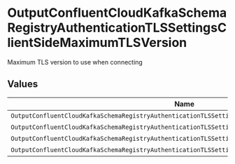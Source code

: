 # OutputConfluentCloudKafkaSchemaRegistryAuthenticationTLSSettingsClientSideMaximumTLSVersion

Maximum TLS version to use when connecting


## Values

| Name                                                                                                | Value                                                                                               |
| --------------------------------------------------------------------------------------------------- | --------------------------------------------------------------------------------------------------- |
| `OutputConfluentCloudKafkaSchemaRegistryAuthenticationTLSSettingsClientSideMaximumTLSVersionTlSv1`  | TLSv1                                                                                               |
| `OutputConfluentCloudKafkaSchemaRegistryAuthenticationTLSSettingsClientSideMaximumTLSVersionTlSv11` | TLSv1.1                                                                                             |
| `OutputConfluentCloudKafkaSchemaRegistryAuthenticationTLSSettingsClientSideMaximumTLSVersionTlSv12` | TLSv1.2                                                                                             |
| `OutputConfluentCloudKafkaSchemaRegistryAuthenticationTLSSettingsClientSideMaximumTLSVersionTlSv13` | TLSv1.3                                                                                             |